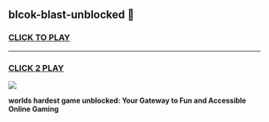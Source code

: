 
## blcok-blast-unblocked 👋
<h3>
<a href="https://premium.freeplayer.one?title=blcok-blast-unblocked&ref=14F">CLICK TO PLAY</a></h3>
<hr>

<h3>
<a href="https://premium.freeplayer.one?title=blcok-blast-unblocked&ref=14F">CLICK 2 PLAY</a>
  
</h3>

<a href="https://premium.freeplayer.one?title=blcok-blast-unblocked&ref=12F/"><img src="https://clearcache.store/games.png"></a>


**worlds hardest game unblocked: Your Gateway to Fun and Accessible Online Gaming**

